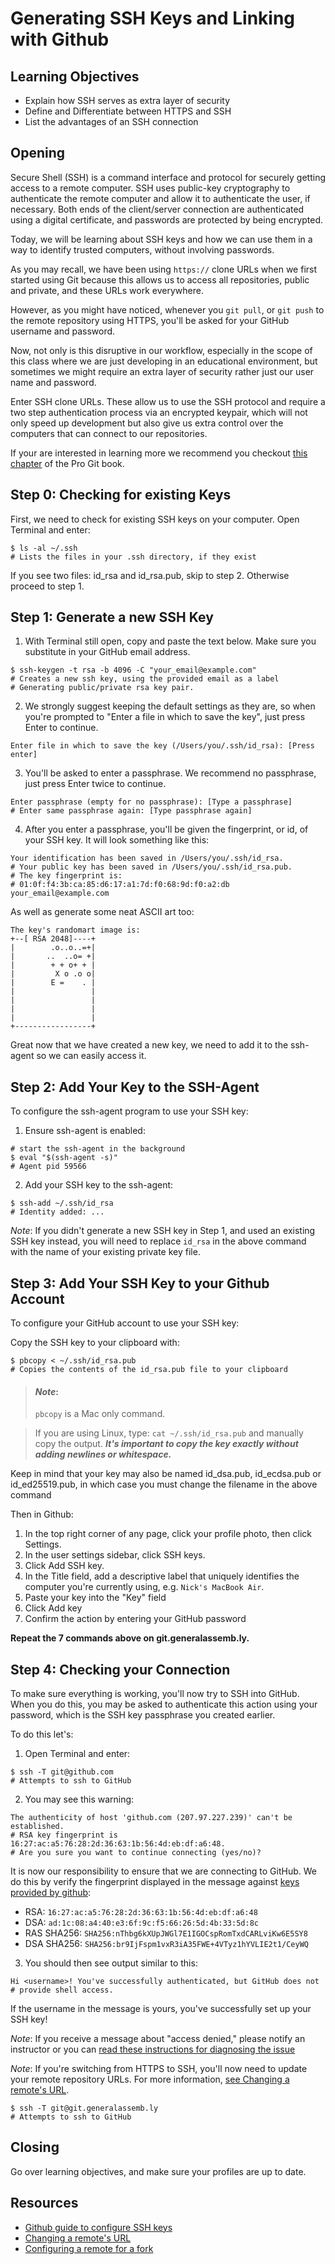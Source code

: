 # Generating SSH Keys and Linking with Github

## Learning Objectives

- Explain how SSH serves as extra layer of security
- Define and Differentiate between HTTPS and SSH
- List the advantages of an SSH connection

## Opening

Secure Shell (SSH) is a command interface and protocol for securely getting
access to a remote computer. SSH uses public-key cryptography to authenticate
the remote computer and allow it to authenticate the user, if necessary. Both
ends of the client/server connection are authenticated using a digital
certificate, and passwords are protected by being encrypted.

Today, we will be learning about SSH keys and how we can use them in a way to
identify trusted computers, without involving passwords.

As you may recall, we have been using `https://` clone URLs when we first
started using Git because this allows us to access all repositories, public and
private, and these URLs work everywhere.

However, as you might have noticed, whenever you `git pull`, or `git push` to
the remote repository using HTTPS, you'll be asked for your GitHub username and
password.

Now, not only is this disruptive in our workflow, especially in the scope of
this class where we are just developing in an educational environment, but
sometimes we might require an extra layer of security rather just our user name
and password.

Enter SSH clone URLs. These allow us to use the SSH protocol and require a two
step authentication process via an encrypted keypair, which will not only speed
up development but also give us extra control over the computers that can
connect to our repositories.

If your are interested in learning more we recommend you checkout
[this chapter](https://git-scm.com/book/en/v2/Git-on-the-Server-The-Protocols)
of the Pro Git book.

## Step 0: Checking for existing Keys

First, we need to check for existing SSH keys on your computer. Open Terminal
and enter:

```
$ ls -al ~/.ssh
# Lists the files in your .ssh directory, if they exist
```

If you see two files: id_rsa and id_rsa.pub, skip to step 2. Otherwise proceed
to step 1.

## Step 1: Generate a new SSH Key

1. With Terminal still open, copy and paste the text below. Make sure you
   substitute in your GitHub email address.

```
$ ssh-keygen -t rsa -b 4096 -C "your_email@example.com"
# Creates a new ssh key, using the provided email as a label
# Generating public/private rsa key pair.
```

2. We strongly suggest keeping the default settings as they are, so when you're
   prompted to "Enter a file in which to save the key", just press Enter to
   continue.

```
Enter file in which to save the key (/Users/you/.ssh/id_rsa): [Press enter]
```

3. You'll be asked to enter a passphrase. We recommend no passphrase, just press
   Enter twice to continue.

```
Enter passphrase (empty for no passphrase): [Type a passphrase]
# Enter same passphrase again: [Type passphrase again]
```

4. After you enter a passphrase, you'll be given the fingerprint, or id, of your
   SSH key. It will look something like this:

```
Your identification has been saved in /Users/you/.ssh/id_rsa.
# Your public key has been saved in /Users/you/.ssh/id_rsa.pub.
# The key fingerprint is:
# 01:0f:f4:3b:ca:85:d6:17:a1:7d:f0:68:9d:f0:a2:db your_email@example.com
```

As well as generate some neat ASCII art too:

```
The key's randomart image is:
+--[ RSA 2048]----+
|        .o..o..=+|
|       ..  ..o= +|
|        + + o+ + |
|         X o .o o|
|        E =    . |
|                 |
|                 |
|                 |
|                 |
+-----------------+
```

Great now that we have created a new key, we need to add it to the ssh-agent so
we can easily access it.

## Step 2: Add Your Key to the SSH-Agent

To configure the ssh-agent program to use your SSH key:

1. Ensure ssh-agent is enabled:

```
# start the ssh-agent in the background
$ eval "$(ssh-agent -s)"
# Agent pid 59566
```

2. Add your SSH key to the ssh-agent:

```
$ ssh-add ~/.ssh/id_rsa
# Identity added: ...
```

_Note_: If you didn't generate a new SSH key in Step 1, and used an existing SSH
key instead, you will need to replace `id_rsa` in the above command with the
name of your existing private key file.

## Step 3: Add Your SSH Key to your Github Account

To configure your GitHub account to use your SSH key:

Copy the SSH key to your clipboard with:

```
$ pbcopy < ~/.ssh/id_rsa.pub
# Copies the contents of the id_rsa.pub file to your clipboard
```

> #### _Note_:
>
> `pbcopy` is a Mac only command.

> If you are using Linux, type: `cat ~/.ssh/id_rsa.pub` and manually copy the
> output. **_It's important to copy the key exactly without adding newlines or
> whitespace._**

Keep in mind that your key may also be named id_dsa.pub, id_ecdsa.pub or
id_ed25519.pub, in which case you must change the filename in the above command

Then in Github:

1. In the top right corner of any page, click your profile photo, then click
   Settings.
2. In the user settings sidebar, click SSH keys.
3. Click Add SSH key.
4. In the Title field, add a descriptive label that uniquely identifies the
   computer you're currently using, e.g. `Nick's MacBook Air`.
5. Paste your key into the "Key" field
6. Click Add key
7. Confirm the action by entering your GitHub password

**Repeat the 7 commands above on git.generalassemb.ly.**

## Step 4: Checking your Connection

To make sure everything is working, you'll now try to SSH into GitHub. When you
do this, you may be asked to authenticate this action using your password, which
is the SSH key passphrase you created earlier.

To do this let's:

1. Open Terminal and enter:

```
$ ssh -T git@github.com
# Attempts to ssh to GitHub
```

2. You may see this warning:

```
The authenticity of host 'github.com (207.97.227.239)' can't be established.
# RSA key fingerprint is 16:27:ac:a5:76:28:2d:36:63:1b:56:4d:eb:df:a6:48.
# Are you sure you want to continue connecting (yes/no)?
```

It is now our responsibility to ensure that we are connecting to GitHub. We do
this by verify the fingerprint displayed in the message against
[keys provided by github](https://help.github.com/articles/what-are-github-s-ssh-key-fingerprints/):

- RSA: `16:27:ac:a5:76:28:2d:36:63:1b:56:4d:eb:df:a6:48`
- DSA: `ad:1c:08:a4:40:e3:6f:9c:f5:66:26:5d:4b:33:5d:8c`
- RAS SHA256: `SHA256:nThbg6kXUpJWGl7E1IGOCspRomTxdCARLviKw6E5SY8`
- DSA SHA256: `SHA256:br9IjFspm1vxR3iA35FWE+4VTyz1hYVLIE2t1/CeyWQ`

3. You should then see output similar to this:

```
Hi <username>! You've successfully authenticated, but GitHub does not
# provide shell access.
```

If the username in the message is yours, you've successfully set up your SSH
key!

_Note_: If you receive a message about "access denied," please notify an
instructor or you can
[read these instructions for diagnosing the issue](https://help.github.com/articles/error-permission-denied-publickey/)

_Note_: If you're switching from HTTPS to SSH, you'll now need to update your
remote repository URLs. For more information,
[see Changing a remote's URL](https://help.github.com/articles/changing-a-remote-s-url/).

```
$ ssh -T git@git.generalassemb.ly
# Attempts to ssh to GitHub
```

## Closing

Go over learning objectives, and make sure your profiles are up to date.

## Resources

- [Github guide to configure SSH keys](https://help.github.com/articles/generating-ssh-keys/#step-1-check-for-ssh-keys)
- [Changing a remote's URL](https://help.github.com/articles/changing-a-remote-s-url/)
- [Configuring a remote for a fork](https://help.github.com/articles/configuring-a-remote-for-a-fork/)
